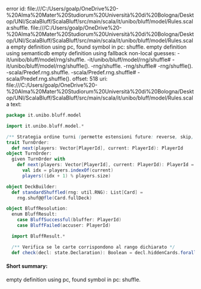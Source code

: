 error id: file:///C:/Users/goalp/OneDrive%20-%20Alma%20Mater%20Studiorum%20Università%20di%20Bologna/Desktop/UNI/ScalaBluff/ScalaBluff/src/main/scala/it/unibo/bluff/model/Rules.scala:shuffle.
file:///C:/Users/goalp/OneDrive%20-%20Alma%20Mater%20Studiorum%20Università%20di%20Bologna/Desktop/UNI/ScalaBluff/ScalaBluff/src/main/scala/it/unibo/bluff/model/Rules.scala
empty definition using pc, found symbol in pc: shuffle.
empty definition using semanticdb
empty definition using fallback
non-local guesses:
	 -it/unibo/bluff/model/rng/shuffle.
	 -it/unibo/bluff/model/rng/shuffle#
	 -it/unibo/bluff/model/rng/shuffle().
	 -rng/shuffle.
	 -rng/shuffle#
	 -rng/shuffle().
	 -scala/Predef.rng.shuffle.
	 -scala/Predef.rng.shuffle#
	 -scala/Predef.rng.shuffle().
offset: 518
uri: file:///C:/Users/goalp/OneDrive%20-%20Alma%20Mater%20Studiorum%20Università%20di%20Bologna/Desktop/UNI/ScalaBluff/ScalaBluff/src/main/scala/it/unibo/bluff/model/Rules.scala
text:
```scala
package it.unibo.bluff.model

import it.unibo.bluff.model.*

/** Strategia ordine turni (permette estensioni future: reverse, skip, ecc.) */
trait TurnOrder:
  def next(players: Vector[PlayerId], current: PlayerId): PlayerId
object TurnOrder:
  given TurnOrder with
    def next(players: Vector[PlayerId], current: PlayerId): PlayerId =
      val idx = players.indexOf(current)
      players((idx + 1) % players.size)

object DeckBuilder:
  def standardShuffled(rng: util.RNG): List[Card] =
    rng.shuf@@fle(Card.fullDeck)

object BluffResolution:
  enum BluffResult:
    case BluffSuccessful(bluffer: PlayerId)
    case BluffFailed(accuser: PlayerId)

  import BluffResult.*

  /** Verifica se le carte corrispondono al rango dichiarato */
  def check(decl: state.Declaration): Boolean = decl.hiddenCards.forall(_.rank == decl.declared)

```


#### Short summary: 

empty definition using pc, found symbol in pc: shuffle.